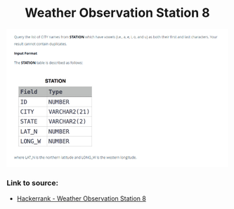 <h1 align="center">Weather Observation Station 8</h1>

![alt text](https://github.com/matthew01lokiet/Github-repos-images/blob/main/Other/SQL/weather_observation_station_8.png)

### Link to source: 
- <a href="https://www.hackerrank.com/challenges/weather-observation-station-8/problem">Hackerrank - Weather Observation Station 8</a>

